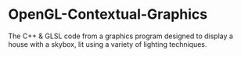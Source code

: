 # OpenGL-Contextual-Graphics
The C++ &amp; GLSL code from a graphics program designed to display a house with a skybox, lit using a variety of lighting techniques. 
